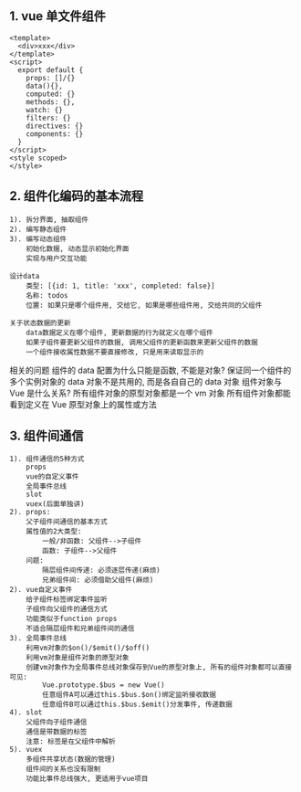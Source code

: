 ## 1. vue 单文件组件

    <template>
      <div>xxx</div>
    </template>
    <script>
      export default {
        props: []/{}
        data(){},
        computed: {}
        methods: {},
        watch: {}
        filters: {}
        directives: {}
        components: {}
      }
    </script>
    <style scoped>
    </style>

## 2. 组件化编码的基本流程

    1). 拆分界面, 抽取组件
    2). 编写静态组件
    3). 编写动态组件
        初始化数据, 动态显示初始化界面
        实现与用户交互功能

    设计data
        类型: [{id: 1, title: 'xxx', completed: false}]
        名称: todos
        位置: 如果只是哪个组件用, 交给它, 如果是哪些组件用, 交给共同的父组件

    关于状态数据的更新
        data数据定义在哪个组件, 更新数据的行为就定义在哪个组件
        如果子组件要更新父组件的数据, 调用父组件的更新函数来更新父组件的数据
        一个组件接收属性数据不要直接修改, 只是用来读取显示的

相关的问题
组件的 data 配置为什么只能是函数, 不能是对象?
保证同一个组件的多个实例对象的 data 对象不是共用的, 而是各自自己的 data 对象
组件对象与 Vue 是什么关系?
所有组件对象的原型对象都是一个 vm 对象
所有组件对象都能看到定义在 Vue 原型对象上的属性或方法

## 3. 组件间通信

    1). 组件通信的5种方式
        props
        vue的自定义事件
        全局事件总线
        slot
        vuex(后面单独讲)
    2). props:
        父子组件间通信的基本方式
        属性值的2大类型:
            一般/非函数: 父组件-->子组件
            函数: 子组件-->父组件
        问题:
            隔层组件间传递: 必须逐层传递(麻烦)
            兄弟组件间: 必须借助父组件(麻烦)
    2). vue自定义事件
        给子组件标签绑定事件监听
        子组件向父组件的通信方式
        功能类似于function props
        不适合隔层组件和兄弟组件间的通信
    3). 全局事件总线
        利用vm对象的$on()/$emit()/$off()
        利用vm对象是组件对象的原型对象
        创建vm对象作为全局事件总线对象保存到Vue的原型对象上, 所有的组件对象都可以直接可见:
            Vue.prototype.$bus = new Vue()
            任意组件A可以通过this.$bus.$on()绑定监听接收数据
            任意组件B可以通过this.$bus.$emit()分发事件, 传递数据
    4). slot
        父组件向子组件通信
        通信是带数据的标签
        注意: 标签是在父组件中解析
    5). vuex
        多组件共享状态(数据的管理)
        组件间的关系也没有限制
        功能比事件总线强大, 更适用于vue项目
